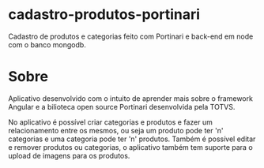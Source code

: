 # cadastro-produtos-portinari
Cadastro de produtos e categorias feito com Portinari e back-end em node com o banco mongodb.

# Sobre
Aplicativo desenvolvido com o intuito de aprender mais sobre o framework Angular e a bilioteca open source Portinari desenvolvida pela TOTVS.

No aplicativo é possível criar categorias e produtos e fazer um relacionamento entre os mesmos, ou seja um produto pode ter 'n' categorias e uma categoria pode ter 'n' produtos.
Também é possível editar e remover produtos ou categorias, o aplicativo também tem suporte para o upload de imagens para os produtos.

